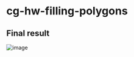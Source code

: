 # cg-hw-filling-polygons
## Final result

![image](https://github.com/Andrea-gt/cg-hw-filling-polygons/assets/77802937/8262f2c6-c554-47dd-b7ad-01098a824f9f)

